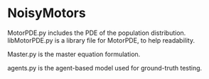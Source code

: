 # NoisyMotors


MotorPDE.py includes the PDE of the population distribution.
libMotorPDE.py is a library file for MotorPDE, to help readability.

Master.py is the master equation formulation.

agents.py is the agent-based model used for ground-truth testing.
